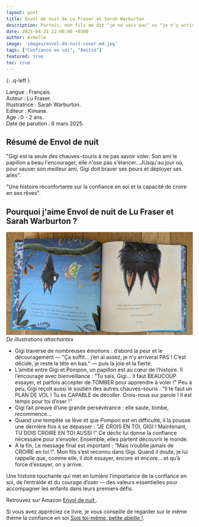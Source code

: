```yaml
---
layout: post
title: Envol de nuit de Lu Fraser et Sarah Warburton
description: Parfois, mon fils me dit "je ne sais pas" ou "je n'y arrive pas". Je l'encourage alors à essayer, à persévérer et à croire en lui.
date: 2025-04-21 22:00:00 +0300
author: Armelle
image: 'images/envol-de-nuit-cover.md.jpg'
tags: ["Confiance en soi", "Amitié"]
featured: true
toc: true
---
```


{: .q-left }

Langue : Français.            
Auteur : Lu Fraser.  
Illustratrice :  Sarah Warburton.     
Editeur : Kimane.     
Age : 0 - 2 ans.    
Date de parution : 6 mars 2025. 

## Résumé de Envol de nuit 

"Gigi est la seule des chauves-souris à ne pas savoir voler. Son ami le papillon a beau l'encourager, elle n'ose pas s'élancer...JUsqu'au jour où, pour sauver son meilleur ami, Gigi doit braver ses peurs et déployer ses ailes".

"Une histoire réconfortante sur la confiance en soi et la capacité de croire en ses rêves".

## Pourquoi j'aime Envol de nuit de Lu Fraser et Sarah Warburton ?

![Des illustrations attachantes](images/envol-de-nuit-int.md.jpg)
*De illustrations attachantes*
-  Gigi traverse de nombreuses émotions : d’abord la peur et le découragement — "Ça suffit… j’en ai assez, je n’y arriverai PAS ! C’est décidé, je reste la tête en bas." — puis la joie et la fierté.
- L’amitié entre Gigi et Pompon, un papillon est au cœur de l’histoire. Il l’encourage avec bienveillance : "Tu sais, Gigi… Il faut BEAUCOUP essayer, et parfois accepter de TOMBER pour apprendre à voler !" Peu à peu, Gigi reçoit aussi le soutien des autres chauves-souris : "Il te faut un PLAN DE VOL ! Tu es CAPABLE de décoller. Crois-nous sur parole ! Il est temps pour toi d’oser !"
- Gigi fait preuve d’une grande persévérance : elle saute, tombe, recommence…
-  Quand une tempête se lève et que Pompon est en difficulté, il la pousse une dernière fois à se dépasser : "JE CROIS EN TOI, GIGI ! Maintenant, TU DOIS CROIRE EN TOI AUSSI !" Ce déclic lui donne la confiance nécessaire pour s’envoler. Ensemble, elles partent découvrir le monde.
- A la fin, Le message final est important : "Mais n’oublie jamais de CROIRE en toi !". Mon fils s’est reconnu dans Gigi. Quand il doute, je lui rappelle que, comme elle, il doit essayer, encore et encore… et qu’à force d’essayer, on y arrive.

Une histoire touchante qui met en lumière l’importance de la confiance en soi, de l’entraide et du courage d’oser — des valeurs essentielles pour accompagner les enfants dans leurs premiers défis.

Retrouvez sur Amazon [Envol de nuit ](https://amzn.to/3HkAB2e).

Si vous avez appréciez ce livre, je vous conseille de regarder  sur le même thème la confiance en soi [Sois toi-même, petite abeille !](https://ludichou.com/sois-toi-meme-petite-abeille). 

